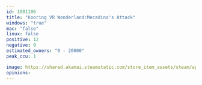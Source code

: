 ```yaml
---
id: 1001100
title: "Kooring VR Wonderland:Mecadino's Attack"
windows: "true"
mac: "false"
linux: false
positive: 12
negative: 0
estimated_owners: "0 - 20000"
peak_ccu: 1

image: https://shared.akamai.steamstatic.com/store_item_assets/steam/apps/1001100/header.jpg?t=1631330291
opinions:
---
```

